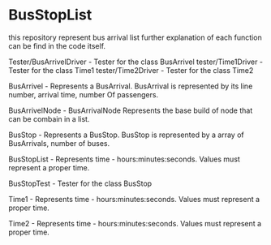 # BusStopList
this repository represent bus arrival list
further explanation of each function can be find in the code itself.

Tester/BusArrivelDriver - Tester for the class BusArrivel
tester/Time1Driver - Tester for the class Time1
tester/Time2Driver - Tester for the class Time2

BusArrivel - Represents a BusArrival. BusArrival is represented by its line number, arrival time, number Of passengers.

BusArrivelNode - BusArrivalNode Represents the base build of node that can be combain in a list.

BusStop - Represents a BusStop. BusStop is represented by a array of BusArrivals, number of buses.

BusStopList - Represents time - hours:minutes:seconds. Values must represent a proper time.

BusStopTest - Tester for the class BusStop

Time1 - Represents time - hours:minutes:seconds. Values must represent a proper time.

Time2 - Represents time - hours:minutes:seconds. Values must represent a proper time. 
